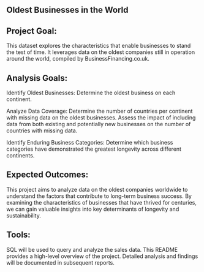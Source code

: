 ## Oldest Businesses in the World
## Project Goal:
This dataset explores the characteristics that enable businesses to stand the test of time. 
It leverages data on the oldest companies still in operation around the world, compiled by BusinessFinancing.co.uk.

## Analysis Goals:
Identify Oldest Businesses: Determine the oldest business on each continent.

Analyze Data Coverage:
Determine the number of countries per continent with missing data on the oldest businesses.
Assess the impact of including data from both existing and potentially new businesses on the number of countries with missing data.

Identify Enduring Business Categories:
Determine which business categories have demonstrated the greatest longevity across different continents.

## Expected Outcomes:

This project aims to analyze data on the oldest companies worldwide to understand the factors that contribute to long-term business success. By examining the characteristics of businesses that have thrived for centuries, we can gain valuable insights into key determinants of longevity and sustainability.

## Tools:

SQL will be used to query and analyze the sales data.
This README provides a high-level overview of the project. Detailed analysis and findings will be documented in subsequent reports.
